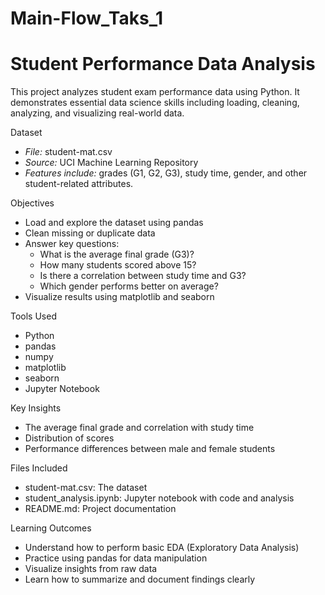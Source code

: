 # Main-Flow_Taks_1
# Student Performance Data Analysis

This project analyzes student exam performance data using Python. It demonstrates essential data science skills including loading, cleaning, analyzing, and visualizing real-world data.

 Dataset
- *File:* student-mat.csv
- *Source:* UCI Machine Learning Repository
- *Features include:* grades (G1, G2, G3), study time, gender, and other student-related attributes.

Objectives
- Load and explore the dataset using pandas
- Clean missing or duplicate data
- Answer key questions:
  - What is the average final grade (G3)?
  - How many students scored above 15?
  - Is there a correlation between study time and G3?
  - Which gender performs better on average?
- Visualize results using matplotlib and seaborn

Tools Used
- Python
- pandas
- numpy
- matplotlib
- seaborn
- Jupyter Notebook

Key Insights
- The average final grade and correlation with study time
- Distribution of scores
- Performance differences between male and female students

Files Included
- student-mat.csv: The dataset
- student_analysis.ipynb: Jupyter notebook with code and analysis
- README.md: Project documentation

Learning Outcomes
- Understand how to perform basic EDA (Exploratory Data Analysis)
- Practice using pandas for data manipulation
- Visualize insights from raw data
- Learn how to summarize and document findings clearly
